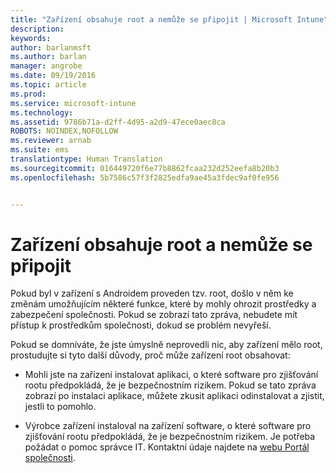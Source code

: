 ```yaml
---
title: "Zařízení obsahuje root a nemůže se připojit | Microsoft Intune"
description: 
keywords: 
author: barlanmsft
ms.author: barlan
manager: angrobe
ms.date: 09/19/2016
ms.topic: article
ms.prod: 
ms.service: microsoft-intune
ms.technology: 
ms.assetid: 9786b71a-d2ff-4d95-a2d9-47ece0aec8ca
ROBOTS: NOINDEX,NOFOLLOW
ms.reviewer: arnab
ms.suite: ems
translationtype: Human Translation
ms.sourcegitcommit: 016449720f6e77b8862fcaa232d252eefa8b20b3
ms.openlocfilehash: 5b7586c57f3f2825edfa9ae45a3fdec9af0fe956


---
```



# <a name="your-android-device-is-rooted-and-you-cant-connect"></a>Zařízení obsahuje root a nemůže se připojit

Pokud byl v zařízení s Androidem proveden tzv. root, došlo v něm ke změnám umožňujícím některé funkce, které by mohly ohrozit prostředky a zabezpečení společnosti. Pokud se zobrazí tato zpráva, nebudete mít přístup k prostředkům společnosti, dokud se problém nevyřeší.

Pokud se domníváte, že jste úmyslně neprovedli nic, aby zařízení mělo root, prostudujte si tyto další důvody, proč může zařízení root obsahovat:

- Mohli jste na zařízení instalovat aplikaci, o které software pro zjišťování rootu předpokládá, že je bezpečnostním rizikem. Pokud se tato zpráva zobrazí po instalaci aplikace, můžete zkusit aplikaci odinstalovat a zjistit, jestli to pomohlo.

- Výrobce zařízení instaloval na zařízení software, o které software pro zjišťování rootu předpokládá, že je bezpečnostním rizikem. Je potřeba požádat o pomoc správce IT. Kontaktní údaje najdete na [webu Portál společnosti](http://portal.manage.microsoft.com).



<!--HONumber=Oct16_HO2-->


